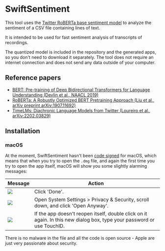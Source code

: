 # SwiftSentiment

This tool uses the [Twitter RoBERTa base sentiment model](https://huggingface.co/cardiffnlp/twitter-roberta-base-sentiment-latest)
to analyze the sentiment of a CSV file containing lines of text.

It is intended to be used for fast sentiment analysis of transcripts of recordings.

The quantized model is included in the repository and the generated apps,
so you don't need to download it separately. The tool does not require an
internet connection and does not send any data outside of your computer.

## Reference papers

- [BERT: Pre-training of Deep Bidirectional Transformers for Language Understanding (Devlin et al., NAACL 2019)](https://aclanthology.org/N19-1423/)
- [RoBERTa: A Robustly Optimized BERT Pretraining Approach (Liu et al., arXiv preprint arXiv:1907.11692)](https://arxiv.org/abs/1907.11692)
- [TimeLMs: Diachronic Language Models from Twitter (Loureiro et al., arXiv:2202.03829)](https://arxiv.org/abs/2202.03829)

## Installation

### macOS

At the moment, SwiftSentiment hasn't been [code signed](https://developer.apple.com/documentation/security/code-signing-services) for macOS, which means that when you try to open the `.dmg` file,
and again the first time you try to open the app itself, macOS will show you some slightly alarming messages:

| Message  | Action   |
|----------|----------|
| ![](https://bin.idiot.sh/Ey7AsGFZQgHJXfaOPiqINZtIKjmz7hPVU7qX8GnsAfRh8kW96n.png) | Click 'Done'.
| ![](https://bin.idiot.sh/iZk6GXLOrUpki6mMQI8bZa06KHvPFPguAXYo05RADK8lX3Xc7Y.png) | Open System Settings > Privacy & Security, scroll down, and click 'Open Anyway'. |
| ![](https://bin.idiot.sh/XUibDv991eHEooruKoQyaNxxvRpE5OLZefs8sDDk7lyZR8jgL1.png) | If the app doesn't reopen itself, double click on it again. In this new dialog box, type your password or use TouchID. |

There is no malware in the file and all the code is open source - Apple are just very passionate about security.
